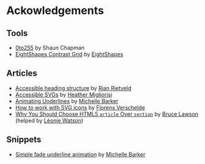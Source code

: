 # Ackowledgements

## Tools

- [0to255](https://0to255.com/) by Shaun Chapman
- [EightShapes Contrast Grid](https://contrast-grid.eightshapes.com/) by [EightShapes](https://twitter.com/eightshapes)

## Articles

- [Accessible heading structure](https://www.a11yproject.com/posts/how-to-accessible-heading-structure/) by [Rian Rietveld](https://twitter.com/RianRietveld)
- [Accessible SVGs](https://css-tricks.com/accessible-svgs/) by [Heather Migliorisi](https://twitter.com/_hmig)
- [Animating Underlines](https://css-irl.info/animating-underlines/) by [Michelle Barker](https://twitter.com/MicheBarks)
- [How to work with SVG icons](https://fvsch.com/svg-icons) by [Florens Verschelde](https://twitter.com/fvsch)
- [Why You Should Choose HTML5 `article` Over `section`](https://www.smashingmagazine.com/2020/01/html5-article-section/) by [Bruce Lawson](https://twitter.com/brucel) (helped by [Léonie Watson](https://twitter.com/LeonieWatson))

## Snippets

- [Simple fade underline animation](https://codepen.io/michellebarker/pen/VwPvPMp) by [Michelle Barker](https://twitter.com/MicheBarks)
